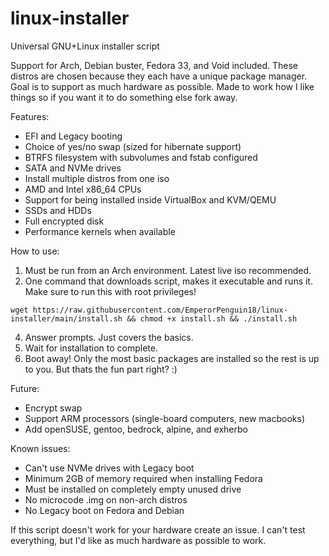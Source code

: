 # linux-installer
Universal GNU+Linux installer script

Support for Arch, Debian buster, Fedora 33, and Void included. These distros are chosen because they each have a unique package manager. Goal is to support as much hardware as possible. Made to work how I like things so if you want it to do something else fork away.

Features:
- EFI and Legacy booting
- Choice of yes/no swap (sized for hibernate support)
- BTRFS filesystem with subvolumes and fstab configured
- SATA and NVMe drives
- Install multiple distros from one iso
- AMD and Intel x86_64 CPUs
- Support for being installed inside VirtualBox and KVM/QEMU
- SSDs and HDDs
- Full encrypted disk
- Performance kernels when available

How to use:
1. Must be run from an Arch environment. Latest live iso recommended.
3. One command that downloads script, makes it executable and runs it. Make sure to run this with root privileges!
```
wget https://raw.githubusercontent.com/EmperorPenguin18/linux-installer/main/install.sh && chmod +x install.sh && ./install.sh
```
4. Answer prompts. Just covers the basics.
5. Wait for installation to complete.
6. Boot away! Only the most basic packages are installed so the rest is up to you. But thats the fun part right? :)

Future:
- Encrypt swap
- Support ARM processors (single-board computers, new macbooks)
- Add openSUSE, gentoo, bedrock, alpine, and exherbo

Known issues:
- Can't use NVMe drives with Legacy boot
- Minimum 2GB of memory required when installing Fedora
- Must be installed on completely empty unused drive
- No microcode .img on non-arch distros
- No Legacy boot on Fedora and Debian

If this script doesn't work for your hardware create an issue. I can't test everything, but I'd like as much hardware as possible to work.
